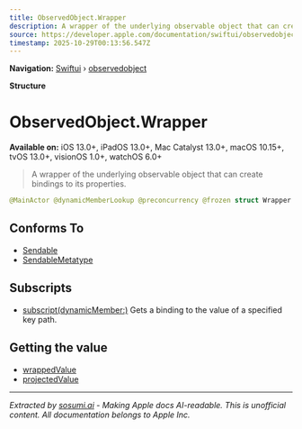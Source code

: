 ```yaml
---
title: ObservedObject.Wrapper
description: A wrapper of the underlying observable object that can create bindings to its properties.
source: https://developer.apple.com/documentation/swiftui/observedobject/wrapper
timestamp: 2025-10-29T00:13:56.547Z
---
```


**Navigation:** [Swiftui](/documentation/swiftui) › [observedobject](/documentation/swiftui/observedobject)

**Structure**

# ObservedObject.Wrapper

**Available on:** iOS 13.0+, iPadOS 13.0+, Mac Catalyst 13.0+, macOS 10.15+, tvOS 13.0+, visionOS 1.0+, watchOS 6.0+

> A wrapper of the underlying observable object that can create bindings to its properties.

```swift
@MainActor @dynamicMemberLookup @preconcurrency @frozen struct Wrapper
```

## Conforms To

- [Sendable](/documentation/Swift/Sendable)
- [SendableMetatype](/documentation/Swift/SendableMetatype)

## Subscripts

- [subscript(dynamicMember:)](/documentation/swiftui/observedobject/wrapper/subscript(dynamicmember:)) Gets a binding to the value of a specified key path.

## Getting the value

- [wrappedValue](/documentation/swiftui/observedobject/wrappedvalue)
- [projectedValue](/documentation/swiftui/observedobject/projectedvalue)

---

*Extracted by [sosumi.ai](https://sosumi.ai) - Making Apple docs AI-readable.*
*This is unofficial content. All documentation belongs to Apple Inc.*
